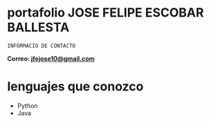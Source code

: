 # portafolio JOSE FELIPE ESCOBAR BALLESTA


``INFORMACIO DE CONTACTO  ``

**Correo: jfejose10@gmail.com**

lenguajes que conozco
===============

* Python
* Java
  